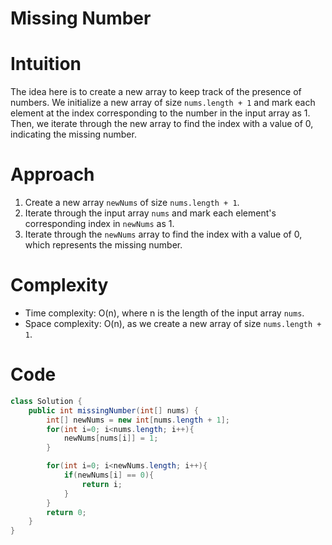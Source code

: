 # Missing Number

# Intuition
The idea here is to create a new array to keep track of the presence of numbers. We initialize a new array of size `nums.length + 1` and mark each element at the index corresponding to the number in the input array as 1. Then, we iterate through the new array to find the index with a value of 0, indicating the missing number.

# Approach
1. Create a new array `newNums` of size `nums.length + 1`.
2. Iterate through the input array `nums` and mark each element's corresponding index in `newNums` as 1.
3. Iterate through the `newNums` array to find the index with a value of 0, which represents the missing number.

# Complexity
- Time complexity: O(n), where n is the length of the input array `nums`.
- Space complexity: O(n), as we create a new array of size `nums.length + 1`.

# Code
```java
class Solution {
    public int missingNumber(int[] nums) {
        int[] newNums = new int[nums.length + 1];
        for(int i=0; i<nums.length; i++){
            newNums[nums[i]] = 1;
        }

        for(int i=0; i<newNums.length; i++){
            if(newNums[i] == 0){
                return i;
            }
        }
        return 0;
    }
}
